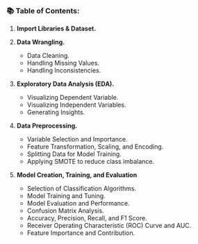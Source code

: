 ### 📚 Table of Contents:

1. **Import Libraries & Dataset.**

2. **Data Wrangling.**
   * Data Cleaning.
   * Handling Missing Values.
   * Handling Inconsistencies.

3. **Exploratory Data Analysis (EDA).**
   * Visualizing Dependent Variable.
   * Visualizing Independent Variables.
   * Generating Insights.

4. **Data Preprocessing.**
   * Variable Selection and Importance.
   * Feature Transformation, Scaling, and Encoding.
   * Splitting Data for Model Training.
   * Applying SMOTE to reduce class imbalance.

5. **Model Creation, Training, and Evaluation**
   * Selection of Classification Algorithms.
   * Model Training and Tuning.
   * Model Evaluation and Performance.
   * Confusion Matrix Analysis.
   * Accuracy, Precision, Recall, and F1 Score.
   * Receiver Operating Characteristic (ROC) Curve and AUC.
   * Feature Importance and Contribution.
